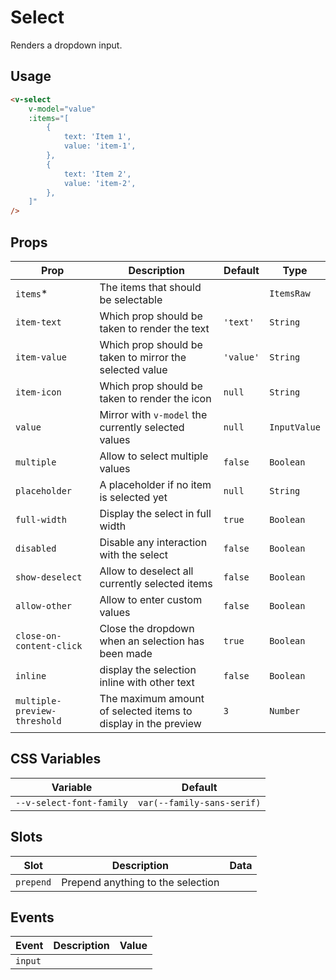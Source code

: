# Select

Renders a dropdown input.

## Usage

```html
<v-select
	v-model="value"
	:items="[
		{
			text: 'Item 1',
			value: 'item-1',
		},
		{
			text: 'Item 2',
			value: 'item-2',
		},
	]"
/>
```

## Props

| Prop                         | Description                                                    | Default   | Type         |
| ---------------------------- | -------------------------------------------------------------- | --------- | ------------ |
| `items`\*                    | The items that should be selectable                            |           | `ItemsRaw`   |
| `item-text`                  | Which prop should be taken to render the text                  | `'text'`  | `String`     |
| `item-value`                 | Which prop should be taken to mirror the selected value        | `'value'` | `String`     |
| `item-icon`                  | Which prop should be taken to render the icon                  | `null`    | `String`     |
| `value`                      | Mirror with `v-model` the currently selected values            | `null`    | `InputValue` |
| `multiple`                   | Allow to select multiple values                                | `false`   | `Boolean`    |
| `placeholder`                | A placeholder if no item is selected yet                       | `null`    | `String`     |
| `full-width`                 | Display the select in full width                               | `true`    | `Boolean`    |
| `disabled`                   | Disable any interaction with the select                        | `false`   | `Boolean`    |
| `show-deselect`              | Allow to deselect all currently selected items                 | `false`   | `Boolean`    |
| `allow-other`                | Allow to enter custom values                                   | `false`   | `Boolean`    |
| `close-on-content-click`     | Close the dropdown when an selection has been made             | `true`    | `Boolean`    |
| `inline`                     | display the selection inline with other text                   | `false`   | `Boolean`    |
| `multiple-preview-threshold` | The maximum amount of selected items to display in the preview | `3`       | `Number`     |

## CSS Variables

| Variable                 | Default                    |
| ------------------------ | -------------------------- |
| `--v-select-font-family` | `var(--family-sans-serif)` |

## Slots

| Slot      | Description                       | Data |
| --------- | --------------------------------- | ---- |
| `prepend` | Prepend anything to the selection |      |

## Events

| Event   | Description | Value |
| ------- | ----------- | ----- |
| `input` |             |       |
